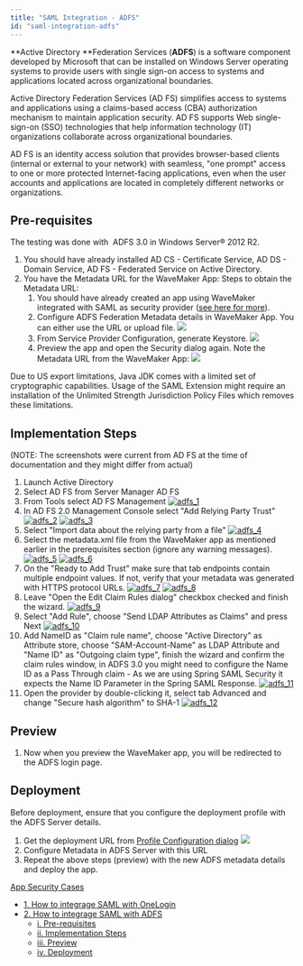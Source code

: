 ```yaml
---
title: "SAML Integration - ADFS"
id: "saml-integration-adfs"
---
```


**Active Directory **Federation Services (**ADFS**) is a software component developed by Microsoft that can be installed on Windows Server operating systems to provide users with single sign-on access to systems and applications located across organizational boundaries.

Active Directory Federation Services (AD FS) simplifies access to systems and applications using a claims-based access (CBA) authorization mechanism to maintain application security. AD FS supports Web single-sign-on (SSO) technologies that help information technology (IT) organizations collaborate across organizational boundaries.

AD FS is an identity access solution that provides browser-based clients (internal or external to your network) with seamless, "one prompt" access to one or more protected Internet-facing applications, even when the user accounts and applications are located in completely different networks or organizations.

## Pre-requisites

The testing was done with  ADFS 3.0 in Windows Server® 2012 R2.

1. You should have already installed AD CS - Certificate Service, AD DS - Domain Service, AD FS - Federated Service on Active Directory. 
2. You have the Metadata URL for the WaveMaker App: Steps to obtain the Metadata URL:
    1. You should have already created an app using WaveMaker integrated with SAML as security provider ([see here for more](/learn/app-development/app-security/saml-integration/#integration)).
    2. Configure ADFS Federation Metadata details in WaveMaker App. You can either use the URL or upload file. [![](/learn/assets/adfs_wm_meta1.png?v=20)](/learn/assets/adfs_wm_meta1.png?v=20)
    3. From Service Provider Configuration, generate Keystore. [![](/learn/assets/adfs_wm_meta2.png)](/learn/assets/adfs_wm_meta2.png)
    4. Preview the app and open the Security dialog again. Note the Metadata URL from the WaveMaker App: [![](/learn/assets/adfs_url.png)](/learn/assets/adfs_url.png)

Due to US export limitations, Java JDK comes with a limited set of cryptographic capabilities. Usage of the SAML Extension might require an installation of the Unlimited Strength Jurisdiction Policy Files which removes these limitations.

## Implementation Steps

(NOTE: The screenshots were current from AD FS at the time of documentation and they might differ from actual)

1. Launch Active Directory
2. Select AD FS from Server Manager AD FS
3. From Tools select AD FS Management [![adfs_1](/learn/assets/adfs_1.png)](/learn/assets/adfs_1.png)
4. In AD FS 2.0 Management Console select "Add Relying Party Trust" [![adfs_2](/learn/assets/adfs_2.png)](/learn/assets/adfs_2.png) [![adfs_3](/learn/assets/adfs_3.png)](/learn/assets/adfs_3.png)
5. Select "Import data about the relying party from a file" [![adfs_4](/learn/assets/adfs_4.png)](/learn/assets/adfs_4.png)
6. Select the metadata.xml file from the WaveMaker app as mentioned earlier in the prerequisites section (ignore any warning messages). [![adfs_5](/learn/assets/adfs_5.png)](/learn/assets/adfs_5.png) [![adfs_6](/learn/assets/adfs_6.png)](/learn/assets/adfs_6.png)
7. On the "Ready to Add Trust" make sure that tab endpoints contain multiple endpoint values. If not, verify that your metadata was generated with HTTPS protocol URLs. [![adfs_7](/learn/assets/adfs_7.png)](/learn/assets/adfs_7.png) [![adfs_8](/learn/assets/adfs_8.png)](/learn/assets/adfs_8.png)
8. Leave "Open the Edit Claim Rules dialog" checkbox checked and finish the wizard. [![adfs_9](/learn/assets/adfs_9.png)](/learn/assets/adfs_9.png)
9. Select "Add Rule", choose "Send LDAP Attributes as Claims" and press Next [![adfs_10](/learn/assets/adfs_10.png)](/learn/assets/adfs_10.png)
10. Add NameID as "Claim rule name", choose "Active Directory" as Attribute store, choose "SAM-Account-Name" as LDAP Attribute and "Name ID" as "Outgoing claim type", finish the wizard and confirm the claim rules window, in ADFS 3.0 you might need to configure the Name ID as a Pass Through claim - As we are using Spring SAML Security it expects the Name ID Parameter in the Spring SAML Response. [![adfs_11](/learn/assets/adfs_11.png)](/learn/assets/adfs_11.png)
11. Open the provider by double-clicking it, select tab Advanced and change "Secure hash algorithm" to SHA-1 [![adfs_12](/learn/assets/adfs_12.png)](/learn/assets/adfs_12.png)

## Preview

1. Now when you preview the WaveMaker app, you will be redirected to the ADFS login page.

## Deployment

Before deployment, ensure that you configure the deployment profile with the ADFS Server details.

1. Get the deployment URL from [Profile Configuration dialog](/learn/app-development/deployment/configuration-profiles/) [![](/learn/assets/adfs_wm_deploy.png)](/learn/assets/adfs_wm_deploy.png)
2. Configure Metadata in ADFS Server with this URL
3. Repeat the above steps (preview) with the new ADFS metadata details and deploy the app.

[App Security Cases](/learn/app-development/app-security/app-security/)

- [1\. How to integrage SAML with OneLogin](/learn/how-tos/saml-integration-onelogin/)
- [2\. How to integrage SAML with ADFS](/learn/how-tos/saml-integration-adfs/)
    - [i. Pre-requisites](#prereqs)
    - [ii. Implementation Steps](#steps)
    - [iii. Preview](#preview)
    - [iv. Deployment](#deploy)
